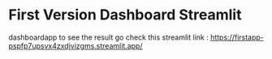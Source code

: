 # First Version Dashboard Streamlit
dashboardapp to see the result go check this streamlit link : https://firstapp-pspfp7upsvx4zxdjvizgms.streamlit.app/
